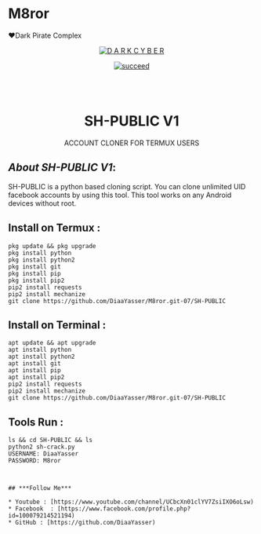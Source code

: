 # M8ror
♥Dark Pirate Complex
<p align="center">
<a href="https://github.com/Dark-Cyber-07"><img title="D A R K C Y B E R " src="https://github-readme-stats.vercel.app/api?username=Dark-Cyber-07&show_icons=true&include_all_commits=true&theme=chartreuse-dark&cache_seconds=3200"></a>
</p>
<p align="center">
<a href="#"><img title="succeed" src="https://img.shields.io/badge/deobfuscating-succeed-green?colorB=%23017e40&style=for-the-badge"></a>
</p>
<br/><br/>

<h1 align="center">SH-PUBLIC V1</h1>
<p align="center">      ACCOUNT CLONER FOR TERMUX USERS</p>

## ***About SH-PUBLIC V1***:

SH-PUBLIC is a python based cloning script. You can clone unlimited UID facebook accounts by using this tool. This tool works on any Android devices without root.

## Install on Termux :
```
pkg update && pkg upgrade
pkg install python
pkg install python2
pkg install git
pkg install pip
pkg install pip2
pip2 install requests
pip2 install mechanize
git clone https://github.com/DiaaYasser/M8ror.git-07/SH-PUBLIC
```
## Install on Terminal :
```
apt update && apt upgrade
apt install python
apt install python2
apt install git
apt install pip
apt install pip2
pip2 install requests
pip2 install mechanize
git clone https://github.com/DiaaYasser/M8ror.git-07/SH-PUBLIC
```

## Tools Run :
```
ls && cd SH-PUBLIC && ls
python2 sh-crack.py
USERNAME: DiaaYasser
PASSWORD: M8ror



## ***Follow Me***

* Youtube : [https://www.youtube.com/channel/UCbcXn01clYV7ZsiIXO6oLsw)
* Facebook  : [https://www.facebook.com/profile.php?id=100079214521194)
* GitHub : [https://github.com/DiaaYasser)
